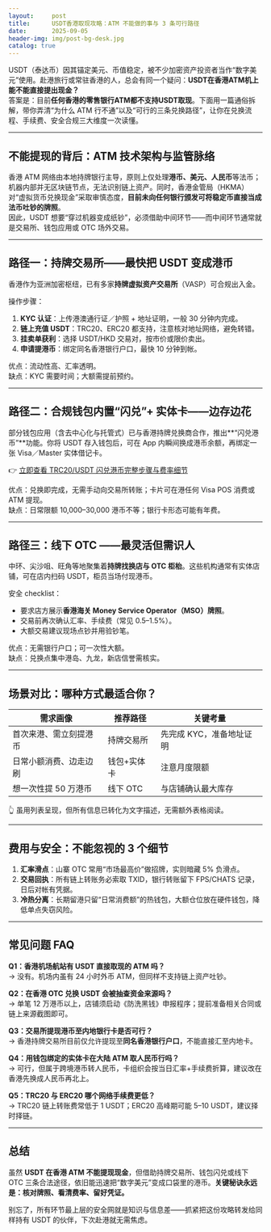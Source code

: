 ```yaml
---
layout:     post
title:      USDT香港取现攻略：ATM 不能做的事与 3 条可行路径
date:       2025-09-05
header-img: img/post-bg-desk.jpg
catalog: true
---
```


USDT（泰达币）因其锚定美元、币值稳定，被不少加密资产投资者当作“数字美元”使用。赴港旅行或常驻香港的人，总会有同一个疑问：**USDT在香港ATM机上能不能直接提出现金？**  
答案是：目前**任何香港的零售银行ATM都不支持USDT取现**。下面用一篇通俗拆解，带你弄清“为什么 ATM 行不通”以及“可行的三条兑换路径”，让你在兑换流程、手续费、安全合规三大维度一次读懂。

---

## 不能提现的背后：ATM 技术架构与监管脉络

香港 ATM 网络由本地持牌银行主导，原则上仅处理**港币、美元、人民币**等法币；机器内部并无区块链节点，无法识别链上资产。同时，香港金管局（HKMA）对“虚拟货币兑换现金”采取审慎态度，**目前未向任何银行颁发可将稳定币直接当成法币吐钞的牌照**。  
因此，USDT 想要“穿过机器变成纸钞”，必须借助中间环节——而中间环节通常就是交易所、钱包应用或 OTC 场外交易。

---

## 路径一：持牌交易所——最快把 USDT 变成港币

香港作为亚洲加密枢纽，已有多家**持牌虚拟资产交易所**（VASP）可合规出入金。  

操作步骤：  
1. **KYC 认证**：上传港澳通行证／护照 + 地址证明，一般 30 分钟内完成。  
2. **链上充值 USDT**：TRC20、ERC20 都支持，注意核对地址网络，避免转错。  
3. **挂卖单获利**：选择 USDT/HKD 交易对，按市价或限价卖出。  
4. **申请提港币**：绑定同名香港银行户口，最快 10 分钟到帐。  

优点：流动性高、汇率透明。  
缺点：KYC 需要时间；大额需提前预约。  

---

## 路径二：合规钱包内置“闪兑”+ 实体卡——边存边花

部分钱包应用（含去中心化与托管式）已与香港持牌兑换商合作，推出**“闪兑港币”**功能。你将 USDT 存入钱包后，可在 App 内瞬间换成港币余额，再绑定一张 Visa／Master 实体借记卡。  

👉 [立即查看 TRC20/USDT 闪兑港币完整步骤与费率细节](https://okxdog.com/)  

优点：兑换即完成，无需手动向交易所转账；卡片可在港任何 Visa POS 消费或 ATM 提现。  
缺点：日常限额 10,000–30,000 港币不等；银行卡形态可能有年费。

---

## 路径三：线下 OTC ——最灵活但需识人

中环、尖沙咀、旺角等地聚集着**持牌找换店与 OTC 柜枱**。这些机构通常有实体店铺，可在店内扫码 USDT，柜员当场付现港币。  

安全 checklist：  
- 要求店方展示**香港海关 Money Service Operator（MSO）牌照**。  
- 交易前再次确认汇率、手续费（常见 0.5–1.5%）。  
- 大额交易建议现场点钞并用验钞笔。  

优点：无需银行户口；可一次性大额。  
缺点：兑换点集中港岛、九龙，新店信誉需核实。  

---

## 场景对比：哪种方式最适合你？

| 需求画像              | 推荐路径           | 关键考量             |
|-----------------------|--------------------|----------------------|
| 首次来港、需立刻提港币 | 持牌交易所         | 先完成 KYC，准备地址证明 |
| 日常小额消费、边走边刷 | 钱包+实体卡        | 注意月度限额          |
| 想一次性提 50 万港币   | 线下 OTC           | 与店铺确认最大库存    |

👆 虽用列表呈现，但所有信息已转化为文字描述，无需额外表格阅读。

---

## 费用与安全：不能忽视的 3 个细节

1. **汇率滑点**：山寨 OTC 常用“市场最高价”做招牌，实则暗藏 5% 负滑点。  
2. **交易回执**：所有链上转账务必索取 TXID，银行转账留下 FPS/CHATS 记录，日后对帐有凭据。  
3. **冷热分离**：长期留港只留“日常消费额”的热钱包，大额仓位放在硬件钱包，降低单点失窃风险。

---

## 常见问题 FAQ

**Q1：香港机场航站有 USDT 直接取现的 ATM 吗？**  
→ 没有。机场内虽有 24 小时外币 ATM，但同样不支持链上资产吐钞。

**Q2：在香港 OTC 兑换 USDT 会被抽查资金来源吗？**  
→ 单笔 12 万港币以上，店铺须启动《防洗黑钱》申报程序；提前准备相关合同或链上来源截图即可。

**Q3：交易所提现港币至内地银行卡是否可行？**  
→ 香港持牌交易所目前仅允许提现至**同名香港银行户口**，不能直接汇至内地卡。

**Q4：用钱包绑定的实体卡在大陆 ATM 取人民币行吗？**  
→ 可行，但属于跨境港币转人民币，卡组织会按当日汇率+手续费折算，建议改在香港先换成人民币再北上。

**Q5：TRC20 与 ERC20 哪个网络手续费更低？**  
→ TRC20 链上转账费常低于 1 USDT；ERC20 高峰期可能 5–10 USDT，建议择时择链。

---

## 总结

虽然 **USDT 在香港 ATM 不能提现现金**，但借助持牌交易所、钱包闪兑或线下 OTC 三条合法途径，依旧能迅速把“数字美元”变成口袋里的港币。**关键秘诀永远是：核对牌照、看清费率、留好凭证。**

别忘了，所有环节最上层的安全网就是知识与信息差——抓紧把这份攻略转发给同样持有 USDT 的伙伴，下次赴港就无需焦虑。